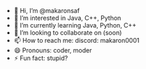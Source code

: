 - 👋 Hi, I’m @makaronsaf
- 👀 I’m interested in Java, C++, Python
- 🌱 I’m currently learning Java, Python, C++
- 💞️ I’m looking to collaborate on (soon)
- 📫 How to reach me: discord: makaron0001
- 😄 Pronouns: coder, moder
- ⚡ Fun fact: stupid?

<!---
makaronsaf/makaronsaf is a ✨ special ✨ repository because its `README.md` (this file) appears on your GitHub profile.
You can click the Preview link to take a look at your changes.
--->
